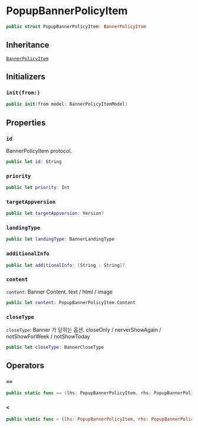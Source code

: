 # PopupBannerPolicyItem

``` swift
public struct PopupBannerPolicyItem: BannerPolicyItem 
```

## Inheritance

[`BannerPolicyItem`](/Documentation/Banner/BannerPolicyItem)

## Initializers

### `init(from:)`

``` swift
public init(from model: BannerPolicyItemModel) 
```

## Properties

### `id`

BannerPolicyItem protocol.

``` swift
public let id: String
```

### `priority`

``` swift
public let priority: Int
```

### `targetAppversion`

``` swift
public let targetAppversion: Version?
```

### `landingType`

``` swift
public let landingType: BannerLandingType
```

### `additionalInfo`

``` swift
public let additionalInfo: [String : String]?
```

### `content`

`content`:​ Banner Content. text / html / image

``` swift
public let content: PopupBannerPolicyItem.Content
```

### `closeType`

`closeType`:​ Banner 가 닫히는 옵션. closeOnly / nerverShowAgain / notShowForWeek / notShowToday

``` swift
public let closeType: BannerCloseType
```

## Operators

### `==`

``` swift
public static func == (lhs: PopupBannerPolicyItem, rhs: PopupBannerPolicyItem) -> Bool 
```

### `<`

``` swift
public static func < (lhs: PopupBannerPolicyItem, rhs: PopupBannerPolicyItem) -> Bool 
```
